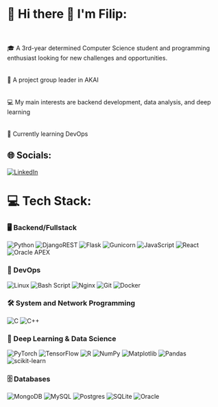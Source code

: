 # 💫 Hi there 👋 I'm Filip:<br><br>

🎓 A 3rd-year determined Computer Science student and programming enthusiast looking for new challenges and opportunities.<br><br>  
🚀 A project group leader in AKAI<br><br>  
💻 My main interests are backend development, data analysis, and deep learning<br><br>  
🐳 Currently learning DevOps  



## 🌐 Socials:
[![LinkedIn](https://img.shields.io/badge/LinkedIn-%230077B5.svg?logo=linkedin&logoColor=white)](https://linkedin.com/in/filip-witkowicz/) 

# 💻 Tech Stack:

### 🖥 Backend/Fullstack
![Python](https://img.shields.io/badge/python-3670A0?style=for-the-badge&logo=python&logoColor=ffdd54)  ![DjangoREST](https://img.shields.io/badge/DJANGO-REST-ff1709?style=for-the-badge&logo=django&logoColor=white&color=ff1709&labelColor=gray)  ![Flask](https://img.shields.io/badge/flask-%23000.svg?style=for-the-badge&logo=flask&logoColor=white)  ![Gunicorn](https://img.shields.io/badge/gunicorn-%298729.svg?style=for-the-badge&logo=gunicorn&logoColor=white)  ![JavaScript](https://img.shields.io/badge/javascript-%23323330.svg?style=for-the-badge&logo=javascript&logoColor=%23F7DF1E)  ![React](https://img.shields.io/badge/react-%2361DAFB.svg?style=for-the-badge&logo=react&logoColor=white)  ![Oracle APEX](https://img.shields.io/badge/Oracle%20APEX-%23F80000.svg?style=for-the-badge&logo=oracle&logoColor=white)  

### 🐸 DevOps  
![Linux](https://img.shields.io/badge/linux-%23FCC624.svg?style=for-the-badge&logo=linux&logoColor=black)   ![Bash Script](https://img.shields.io/badge/bash_script-%23121011.svg?style=for-the-badge&logo=gnu-bash&logoColor=white)  ![Nginx](https://img.shields.io/badge/nginx-%23009639.svg?style=for-the-badge&logo=nginx&logoColor=white)  ![Git](https://img.shields.io/badge/git-%23F05033.svg?style=for-the-badge&logo=git&logoColor=white) ![Docker](https://img.shields.io/badge/docker-%230db7ed.svg?style=for-the-badge&logo=docker&logoColor=white)

### 🛠 System and Network Programming  
![C](https://img.shields.io/badge/c-%2300599C.svg?style=for-the-badge&logo=c&logoColor=white)  ![C++](https://img.shields.io/badge/c++-%2300599C.svg?style=for-the-badge&logo=c%2B%2B&logoColor=white)  

### 🧠 Deep Learning & Data Science   
![PyTorch](https://img.shields.io/badge/PyTorch-%23EE4C2C.svg?style=for-the-badge&logo=PyTorch&logoColor=white) ![TensorFlow](https://img.shields.io/badge/TensorFlow-%23FF6F00.svg?style=for-the-badge&logo=TensorFlow&logoColor=white)  ![R](https://img.shields.io/badge/r-%23276DC3.svg?style=for-the-badge&logo=r&logoColor=white)  ![NumPy](https://img.shields.io/badge/numpy-%23013243.svg?style=for-the-badge&logo=numpy&logoColor=white)  ![Matplotlib](https://img.shields.io/badge/Matplotlib-%23ffffff.svg?style=for-the-badge&logo=Matplotlib&logoColor=black)  ![Pandas](https://img.shields.io/badge/pandas-%23150458.svg?style=for-the-badge&logo=pandas&logoColor=white)  ![scikit-learn](https://img.shields.io/badge/scikit--learn-%23F7931E.svg?style=for-the-badge&logo=scikit-learn&logoColor=white)  



### 🗄️ Databases  
![MongoDB](https://img.shields.io/badge/MongoDB-%234ea94b.svg?style=for-the-badge&logo=mongodb&logoColor=white)  ![MySQL](https://img.shields.io/badge/mysql-4479A1.svg?style=for-the-badge&logo=mysql&logoColor=white)  ![Postgres](https://img.shields.io/badge/postgres-%23316192.svg?style=for-the-badge&logo=postgresql&logoColor=white)  ![SQLite](https://img.shields.io/badge/sqlite-%2307405e.svg?style=for-the-badge&logo=sqlite&logoColor=white)  ![Oracle](https://img.shields.io/badge/oracle-%23F00000.svg?style=for-the-badge&logo=oracle&logoColor=white)
